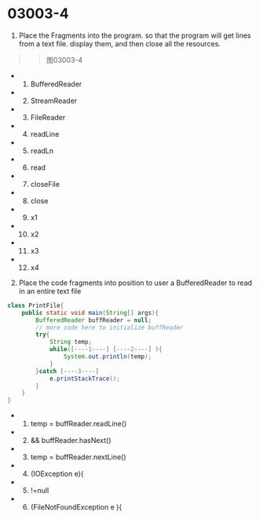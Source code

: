 # 03003-4
1. Place the Fragments into the program. so that the program will get lines from a text file. display them, and then close all the resources.

> > 图03003-4

- 01) BufferedReader
- 02) StreamReader
- 03) FileReader
- 04) readLine
- 05) readLn
- 06) read
- 07) closeFile
- 08) close
- 09) x1
- 10) x2
- 11) x3
- 12) x4

2. Place the code fragments into position to user a BufferedReader to read in an entire text file
```java
class PrintFile{
    public static void main(String[] args){
        BufferedReader buffReader = null;
        // more code here to initialize buffReader
        try{
            String temp;
            while([----1----] [----2----] ){
                System.out.println(temp);
            }
        }catch [----3----]
            e.printStackTrace();
        }
    }
}
```
- 01) temp = buffReader.readLine() 
- 02) && buffReader.hasNext()
- 03) temp = buffReader.nextLine()
- 04) (IOException e){
- 05) !=null
- 06) (FileNotFoundException e ){
   
     
                                           

